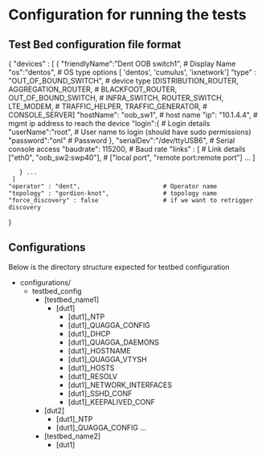 # Configuration for running the tests

Test Bed configuration file format
--------------------
{
    "devices" : [
       {
            "friendlyName":"Dent OOB switch1", # Display Name
            "os":"dentos",                     # OS type options [ 'dentos', 'cumulus', 'ixnetwork']
            "type" : "OUT_OF_BOUND_SWITCH",    # device type [DISTRIBUTION_ROUTER, AGGREGATION_ROUTER,
                                               #              BLACKFOOT_ROUTER, OUT_OF_BOUND_SWITCH,
                                               #              INFRA_SWITCH, ROUTER_SWITCH, LTE_MODEM,
                                               #              TRAFFIC_HELPER, TRAFFIC_GENERATOR,
                                               #              CONSOLE_SERVER]
            "hostName": "oob_sw1",             # host name
            "ip": "10.1.4.4",                  # mgmt ip address to reach the device
            "login":{                          # Login details
                "userName":"root",             # User name to login (should have sudo permissions)
                "password":"onl"               # Password
            },
            "serialDev":"/dev/ttyUSB6",        # Serial console access
            "baudrate": 115200,                # Baud rate
            "links" : [                        # Link details
                ["eth0", "oob_sw2:swp40"],     # ["local port", "remote port:remote port"]
                ...
            ]

       } ...
     ]
    "operator" : "dent",                       # Operator name
    "topology" : "gordion-knot",               # topology name
    "force_discovery" : false                  # if we want to retrigger discovery
}

Configurations
---------------------

Below is the directory structure expected for testbed configuration

- configurations/
  - testbed_config
    - [testbed_name1]
      - [dut1]
        - [dut1]_NTP
        - [dut1]_QUAGGA_CONFIG
        - [dut1]_DHCP
        - [dut1]_QUAGGA_DAEMONS
        - [dut1]_HOSTNAME
        - [dut1]_QUAGGA_VTYSH
        - [dut1]_HOSTS
        - [dut1]_RESOLV
        - [dut1]_NETWORK_INTERFACES
        - [dut1]_SSHD_CONF
        - [dut1]_KEEPALIVED_CONF
     - [dut2]
        - [dut1]_NTP
        - [dut1]_QUAGGA_CONFIG
        ...
    - [testbed_name2]
      - [dut1]
